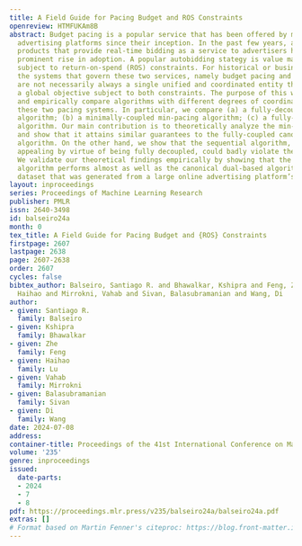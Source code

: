```yaml
---
title: A Field Guide for Pacing Budget and ROS Constraints
openreview: HTMFUKAm8B
abstract: Budget pacing is a popular service that has been offered by major internet
  advertising platforms since their inception. In the past few years, autobidding
  products that provide real-time bidding as a service to advertisers have seen a
  prominent rise in adoption. A popular autobidding stategy is value maximization
  subject to return-on-spend (ROS) constraints. For historical or business reasons,
  the systems that govern these two services, namely budget pacing and ROS pacing,
  are not necessarily always a single unified and coordinated entity that optimizes
  a global objective subject to both constraints. The purpose of this work is to theoretically
  and empirically compare algorithms with different degrees of coordination between
  these two pacing systems. In particular, we compare (a) a fully-decoupled sequential
  algorithm; (b) a minimally-coupled min-pacing algorithm; (c) a fully-coupled dual-based
  algorithm. Our main contribution is to theoretically analyze the min-pacing algorithm
  and show that it attains similar guarantees to the fully-coupled canonical dual-based
  algorithm. On the other hand, we show that the sequential algorithm, even though
  appealing by virtue of being fully decoupled, could badly violate the constraints.
  We validate our theoretical findings empirically by showing that the min-pacing
  algorithm performs almost as well as the canonical dual-based algorithm on a semi-synthetic
  dataset that was generated from a large online advertising platform’s auction data.
layout: inproceedings
series: Proceedings of Machine Learning Research
publisher: PMLR
issn: 2640-3498
id: balseiro24a
month: 0
tex_title: A Field Guide for Pacing Budget and {ROS} Constraints
firstpage: 2607
lastpage: 2638
page: 2607-2638
order: 2607
cycles: false
bibtex_author: Balseiro, Santiago R. and Bhawalkar, Kshipra and Feng, Zhe and Lu,
  Haihao and Mirrokni, Vahab and Sivan, Balasubramanian and Wang, Di
author:
- given: Santiago R.
  family: Balseiro
- given: Kshipra
  family: Bhawalkar
- given: Zhe
  family: Feng
- given: Haihao
  family: Lu
- given: Vahab
  family: Mirrokni
- given: Balasubramanian
  family: Sivan
- given: Di
  family: Wang
date: 2024-07-08
address:
container-title: Proceedings of the 41st International Conference on Machine Learning
volume: '235'
genre: inproceedings
issued:
  date-parts:
  - 2024
  - 7
  - 8
pdf: https://proceedings.mlr.press/v235/balseiro24a/balseiro24a.pdf
extras: []
# Format based on Martin Fenner's citeproc: https://blog.front-matter.io/posts/citeproc-yaml-for-bibliographies/
---
```

